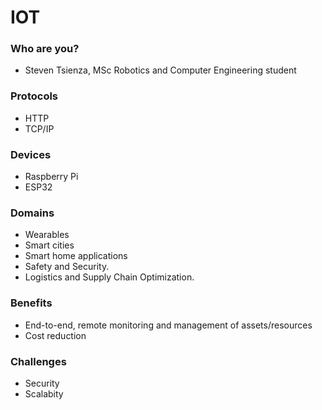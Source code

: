 # IOT

### Who are you?
- Steven Tsienza,
MSc Robotics and Computer Engineering student

### Protocols
- HTTP
- TCP/IP

### Devices
- Raspberry Pi
- ESP32

### Domains
- Wearables
- Smart cities
- Smart home applications
- Safety and Security.
- Logistics and Supply Chain Optimization.

### Benefits
- End-to-end, remote monitoring and management of assets/resources
- Cost reduction 

### Challenges
- Security
- Scalabity

